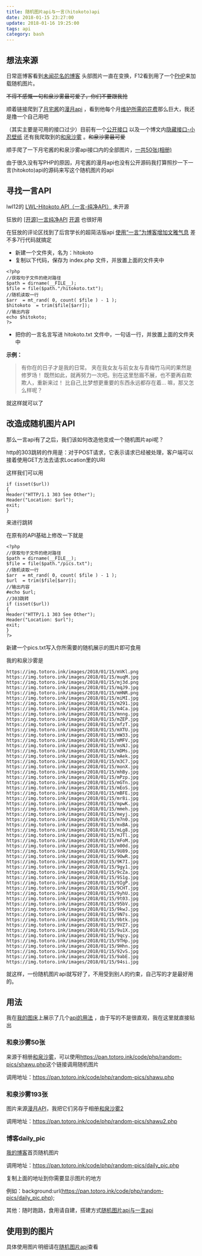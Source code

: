 ```yaml
---
title: 随机图片api与一言(hitokoto)api
date: 2018-01-15 23:27:00
update: 2018-01-16 19:25:00
tags: api
category: bash
---
```


## 想法来源

日常逛博客看到[未闻花名的博客](https://snrat.com/) 头部图片一直在变换，F12看到用了一个[PHP](https://api.ikmoe.com/shawu-rand-background.php)来加载随机图片。

~~不得不感慨一句和泉沙雾最可爱了，你们不要跟我抢~~
<!--more-->
顺着链接爬到了[月宅酱](https://ikmoe.com)的[漫月api](https://random.ikmoe.com/) ，看到他每个月[维护所需的花费](https://ikmoe.com/5722.html)那么巨大，我还是撸一个自己用吧

（其实主要是可用的接口过少）目前有一个[公开接口](https://api.ikmoe.com/moeu-rand-background.php) 以及一个博文内[隐藏接口-小忍壁纸](https://api.ikmoe.com/xiao-ren-api.php) 还有我爬取到的[和泉沙雾](https://api.ikmoe.com/shawu-rand-background.php) 。~~和泉沙雾最可爱~~

顺手爬了一下月宅酱的和泉沙雾api接口内的全部图片，[一共50张(相册)](https://img.totoro.ink/album/m7n)

由于很久没有写PHP的原因，月宅酱的漫月api也没有公开源码我打算照抄一下一言(hitokoto)api的源码来写这个随机图片的api

## 寻找一言API

lwl12的 [LWL-Hitokoto API（一言-纯净API）](https://blog.lwl12.com/read/hitokoto-api.html) 未开源

狂放的 [[开源]一言纯净API](https://www.iknet.top/568.html)  [开源](https://github.com/kfangf/hitokoto) 也很好用

在狂放的评论区找到了后宫学长的超简洁版api [使用“一言”为博客增加文雅气息](https://haremu.com/p/94) 差不多7行代码就搞定

- 新建一个文件夹，名为：hitokoto
- 复制以下代码，保存为 index.php 文件，并放置上面的文件夹中

```
<?php
//获取句子文件的绝对路径
$path = dirname(__FILE__);
$file = file($path."/hitokoto.txt");
//随机读取一行
$arr  = mt_rand( 0, count( $file ) - 1 );
$hitokoto  = trim($file[$arr]);
//输出内容
echo $hitokoto;
?>
```

- 把你的一言名言写进 hitokoto.txt 文件中，一句话一行，并放置上面的文件夹中

**示例：**

> 有你在的日子才是我的日常。
> 夹在我女友与前女友与青梅竹马间的果然是修罗场！
> 既然如此，就再努力一次吧。别在这里愁眉不展，也不要再自欺欺人，重新来过！
> 比自己,比梦想更重要的东西永远都存在着...
> 嘛，那又怎么样呢？

就这样就可以了

## 改造成随机图片API

那么一言api有了之后，我们该如何改造他变成一个随机图片api呢？

http的303跳转的作用是：对于POST请求，它表示请求已经被处理，客户端可以接着使用GET方法去请求Location里的URI

这样我们可以用

```
if (isset($url)) 
{ 
Header("HTTP/1.1 303 See Other"); 
Header("Location: $url"); 
exit; 
} 
```

来进行跳转

在原有的API基础上修改一下就是

```
<?php
//获取句子文件的绝对路径
$path = dirname(__FILE__);
$file = file($path."/pics.txt");
//随机读取一行
$arr  = mt_rand( 0, count( $file ) - 1 );
$url  = trim($file[$arr]);
//输出内容
#echo $url;
//303跳转
if (isset($url)) 
{ 
Header("HTTP/1.1 303 See Other"); 
Header("Location: $url"); 
exit; 
} 
?>
```

新建一个pics.txt写入你所需要的随机展示的图片即可食用



我的和泉沙雾是

```
https://img.totoro.ink/images/2018/01/15/mVKl.png
https://img.totoro.ink/images/2018/01/15/muqM.jpg
https://img.totoro.ink/images/2018/01/15/mj3d.png
https://img.totoro.ink/images/2018/01/15/mqJ9.jpg
https://img.totoro.ink/images/2018/01/15/mHNR.png
https://img.totoro.ink/images/2018/01/15/miMI.jpg
https://img.totoro.ink/images/2018/01/15/m291.jpg
https://img.totoro.ink/images/2018/01/15/m4Ca.jpg
https://img.totoro.ink/images/2018/01/15/mnng.jpg
https://img.totoro.ink/images/2018/01/15/mZEP.jpg
https://img.totoro.ink/images/2018/01/15/mfzT.jpg
https://img.totoro.ink/images/2018/01/15/mXTU.jpg
https://img.totoro.ink/images/2018/01/15/mW33.jpg
https://img.totoro.ink/images/2018/01/15/mMFV.jpg
https://img.totoro.ink/images/2018/01/15/msNJ.jpg
https://img.totoro.ink/images/2018/01/15/mDMs.jpg
https://img.totoro.ink/images/2018/01/15/mAek.jpg
https://img.totoro.ink/images/2018/01/15/m3C7.jpg
https://img.totoro.ink/images/2018/01/15/monX.jpg
https://img.totoro.ink/images/2018/01/15/mhBy.jpg
https://img.totoro.ink/images/2018/01/15/mPzp.jpg
https://img.totoro.ink/images/2018/01/15/mGTn.jpg
https://img.totoro.ink/images/2018/01/15/mEoS.jpg
https://img.totoro.ink/images/2018/01/15/mBFE.jpg
https://img.totoro.ink/images/2018/01/15/mr8i.jpg
https://img.totoro.ink/images/2018/01/15/mpwK.jpg
https://img.totoro.ink/images/2018/01/15/mmeh.jpg
https://img.totoro.ink/images/2018/01/15/meyj.jpg
https://img.totoro.ink/images/2018/01/15/m7n0.jpg
https://img.totoro.ink/images/2018/01/15/mxBA.jpg
https://img.totoro.ink/images/2018/01/15/mLg8.jpg
https://img.totoro.ink/images/2018/01/15/mJTl.jpg
https://img.totoro.ink/images/2018/01/15/mFoM.jpg
https://img.totoro.ink/images/2018/01/15/m00d.jpg
https://img.totoro.ink/images/2018/01/15/9U89.jpg
https://img.totoro.ink/images/2018/01/15/9OwR.jpg
https://img.totoro.ink/images/2018/01/15/9K7I.jpg
https://img.totoro.ink/images/2018/01/15/9gy1.jpg
https://img.totoro.ink/images/2018/01/15/9cZa.jpg
https://img.totoro.ink/images/2018/01/15/9S1g.jpg
https://img.totoro.ink/images/2018/01/15/9IgP.jpg
https://img.totoro.ink/images/2018/01/15/9CHT.jpg
https://img.totoro.ink/images/2018/01/15/9yhU.jpg
https://img.totoro.ink/images/2018/01/15/9t03.jpg
https://img.totoro.ink/images/2018/01/15/95bV.jpg
https://img.totoro.ink/images/2018/01/15/9kwJ.jpg
https://img.totoro.ink/images/2018/01/15/9N7s.jpg
https://img.totoro.ink/images/2018/01/15/9btk.jpg
https://img.totoro.ink/images/2018/01/15/9VZ7.jpg
https://img.totoro.ink/images/2018/01/15/9u1X.jpg
https://img.totoro.ink/images/2018/01/15/9qcy.jpg
https://img.totoro.ink/images/2018/01/15/9THp.jpg
https://img.totoro.ink/images/2018/01/15/9Hhn.jpg
https://img.totoro.ink/images/2018/01/15/92vS.jpg
https://img.totoro.ink/images/2018/01/15/9abE.jpg
https://img.totoro.ink/images/2018/01/15/94si.jpg
```

就这样，一份随机图片api就写好了，不用受到别人的约束，自己写的才是最好用的。

## 用法

我在[我的图床](https://img.totoro.ink)上展示了几个[api的用法](https://img.totoro.ink/page/api) ，由于写的不是很直观，我在这里就直接贴出

### 和泉沙雾50张

来源于相册[和泉沙雾](https://img.totoro.ink/album/m7n)，可以使用<https://pan.totoro.ink/code/php/random-pics/shawu.php>这个链接调用随机图片

调用地址：https://pan.totoro.ink/code/php/random-pics/shawu.php

### 和泉沙雾193张

图片来源[漫月API](https://random.ikmoe.com/)，我把它们另存于相册[和泉沙雾2](https://img.totoro.ink/album/rby)

调用地址：https://pan.totoro.ink/code/php/random-pics/shawu2.php

### 博客daily_pic

[我的博客](https://totoro.ink/)首页随机图片

调用地址：https://pan.totoro.ink/code/php/random-pics/daily_pic.php

复制上面的地址到你需要显示图片的地方

例如：background:url(https://pan.totoro.ink/code/php/random-pics/daily_pic.php);

其他：随时跑路，食用请自建，搭建方式[随机图片api与一言api](https://totoro.ink/random-pic.html) 

## 使用到的图片

具体使用图片明细请在[随机图片api](https://img.totoro.ink/page/api)查看